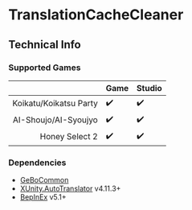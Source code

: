 # TranslationCacheCleaner

## Technical Info

### Supported Games

|                         | Game  | Studio |
| ----------------------: | ----- | -------|
| Koikatu/Koikatsu Party  | ✔️     | ✔️      |
| AI-Shoujo/AI-Syoujyo    | ✔️     | ✔️      |
| Honey Select 2          | ✔️     | ✔️      |


### Dependencies

- [GeBoCommon](https://github.com/GeBo1/GeBoPlugins)
- [XUnity.AutoTranslator](https://github.com/bbepis/XUnity.AutoTranslator) v4.11.3+
- [BepInEx](https://github.com/BepInEx/BepInEx) v5.1+

